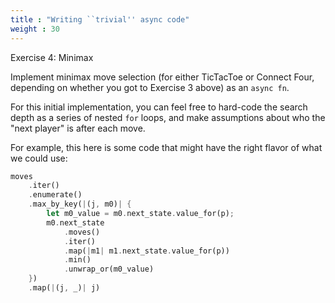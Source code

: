 ```yaml
---
title : "Writing ``trivial'' async code"
weight : 30
---
```


Exercise 4\: Minimax

Implement minimax move selection (for either TicTacToe or Connect Four,
depending on whether you got to Exercise 3 above) as an `async fn`.

For this initial implementation, you can feel free to hard-code the search depth
as a series of nested `for` loops, and make assumptions about who the "next
player" is after each move.

For example, this here is some code that might have the right flavor of what we
could use\:

```rust
moves
    .iter()
    .enumerate()
    .max_by_key(|(j, m0)| {
        let m0_value = m0.next_state.value_for(p);
        m0.next_state
            .moves()
            .iter()
            .map(|m1| m1.next_state.value_for(p))
            .min()
            .unwrap_or(m0_value)
    })
    .map(|(j, _)| j)
```
